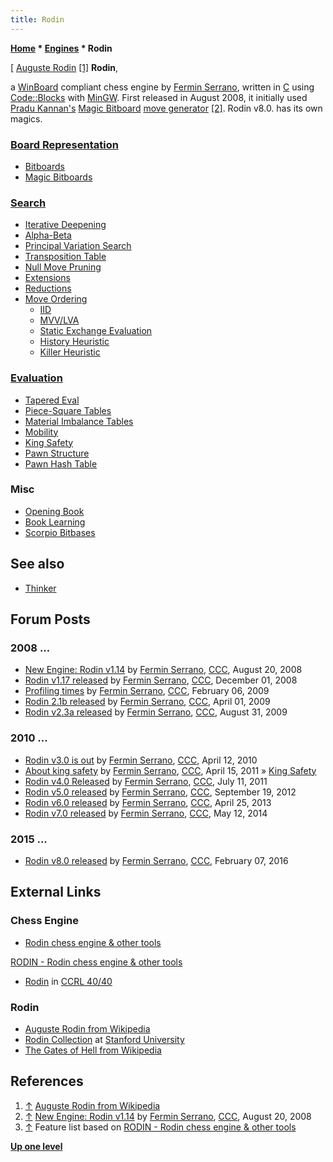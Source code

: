 ```yaml
---
title: Rodin
---
```

**[Home](Home "Home") \* [Engines](Engines "Engines") \* Rodin**



[ [Auguste Rodin](Category:Auguste_Rodin "Category:Auguste Rodin") <a id="cite-note-1" href="#cite-ref-1">[1]</a>
**Rodin**,  

a [WinBoard](WinBoard "WinBoard") compliant chess engine by [Fermin Serrano](Fermin_Serrano "Fermin Serrano"), written in [C](C "C") using [Code::Blocks](https://en.wikipedia.org/wiki/Code::Blocks) with [MinGW](https://en.wikipedia.org/wiki/MinGW). 
First released in August 2008, it initially used [Pradu Kannan's](Pradu_Kannan "Pradu Kannan") [Magic Bitboard](Magic_Bitboards "Magic Bitboards") [move generator](Move_Generation "Move Generation") <a id="cite-note-2" href="#cite-ref-2">[2]</a>. Rodin v8.0. has its own magics.



### [Board Representation](Board_Representation "Board Representation")


* [Bitboards](Bitboards "Bitboards")
* [Magic Bitboards](Magic_Bitboards "Magic Bitboards")


### [Search](Search "Search")


* [Iterative Deepening](Iterative_Deepening "Iterative Deepening")
* [Alpha-Beta](Alpha-Beta "Alpha-Beta")
* [Principal Variation Search](Principal_Variation_Search "Principal Variation Search")
* [Transposition Table](Transposition_Table "Transposition Table")
* [Null Move Pruning](Null_Move_Pruning "Null Move Pruning")
* [Extensions](Extensions "Extensions")
* [Reductions](Reductions "Reductions")
* [Move Ordering](Move_Ordering "Move Ordering")
	+ [IID](Internal_Iterative_Deepening "Internal Iterative Deepening")
	+ [MVV/LVA](MVV-LVA "MVV-LVA")
	+ [Static Exchange Evaluation](Static_Exchange_Evaluation "Static Exchange Evaluation")
	+ [History Heuristic](History_Heuristic "History Heuristic")
	+ [Killer Heuristic](Killer_Heuristic "Killer Heuristic")


### [Evaluation](Evaluation "Evaluation")


* [Tapered Eval](Tapered_Eval "Tapered Eval")
* [Piece-Square Tables](Piece-Square_Tables "Piece-Square Tables")
* [Material Imbalance Tables](Material_Tables "Material Tables")
* [Mobility](Mobility "Mobility")
* [King Safety](King_Safety "King Safety")
* [Pawn Structure](Pawn_Structure "Pawn Structure")
* [Pawn Hash Table](Pawn_Hash_Table "Pawn Hash Table")


### Misc


* [Opening Book](Opening_Book "Opening Book")
* [Book Learning](Book_Learning "Book Learning")
* [Scorpio Bitbases](Scorpio_Bitbases "Scorpio Bitbases")


## See also


* [Thinker](Thinker "Thinker")


## Forum Posts


### 2008 ...


* [New Engine: Rodin v1.14](http://www.talkchess.com/forum/viewtopic.php?t=23126) by [Fermin Serrano](Fermin_Serrano "Fermin Serrano"), [CCC](CCC "CCC"), August 20, 2008
* [Rodin v1.17 released](http://www.talkchess.com/forum/viewtopic.php?t=25188) by [Fermin Serrano](Fermin_Serrano "Fermin Serrano"), [CCC](CCC "CCC"), December 01, 2008
* [Profiling times](http://www.talkchess.com/forum3/viewtopic.php?f=7&t=26422) by [Fermin Serrano](Fermin_Serrano "Fermin Serrano"), [CCC](CCC "CCC"), February 06, 2009
* [Rodin 2.1b released](http://www.talkchess.com/forum/viewtopic.php?t=27284) by [Fermin Serrano](Fermin_Serrano "Fermin Serrano"), [CCC](CCC "CCC"), April 01, 2009
* [Rodin v2.3a released](http://www.talkchess.com/forum/viewtopic.php?t=29606) by [Fermin Serrano](Fermin_Serrano "Fermin Serrano"), [CCC](CCC "CCC"), August 31, 2009


### 2010 ...


* [Rodin v3.0 is out](http://www.talkchess.com/forum/viewtopic.php?t=33770) by [Fermin Serrano](Fermin_Serrano "Fermin Serrano"), [CCC](CCC "CCC"), April 12, 2010
* [About king safety](http://www.talkchess.com/forum3/viewtopic.php?f=7&t=38756) by [Fermin Serrano](Fermin_Serrano "Fermin Serrano"), [CCC](CCC "CCC"), April 15, 2011 » [King Safety](King_Safety "King Safety")
* [Rodin v4.0 Released](http://www.talkchess.com/forum/viewtopic.php?t=39688) by [Fermin Serrano](Fermin_Serrano "Fermin Serrano"), [CCC](CCC "CCC"), July 11, 2011
* [Rodin v5.0 released](http://www.talkchess.com/forum/viewtopic.php?t=45224) by [Fermin Serrano](Fermin_Serrano "Fermin Serrano"), [CCC](CCC "CCC"), September 19, 2012
* [Rodin v6.0 released](http://www.talkchess.com/forum/viewtopic.php?t=47855) by [Fermin Serrano](Fermin_Serrano "Fermin Serrano"), [CCC](CCC "CCC"), April 25, 2013
* [Rodin v7.0 released](http://www.talkchess.com/forum/viewtopic.php?t=52302) by [Fermin Serrano](Fermin_Serrano "Fermin Serrano"), [CCC](CCC "CCC"), May 12, 2014


### 2015 ...


* [Rodin v8.0 released](http://www.talkchess.com/forum/viewtopic.php?t=59177) by [Fermin Serrano](Fermin_Serrano "Fermin Serrano"), [CCC](CCC "CCC"), February 07, 2016


## External Links


### Chess Engine


* [Rodin chess engine & other tools](https://sites.google.com/site/clonfsp/)


 [RODIN - Rodin chess engine & other tools](https://sites.google.com/site/clonfsp/rodin-chess-engine)
* [Rodin](http://www.computerchess.org.uk/ccrl/4040/cgi/compare_engines.cgi?family=Rodin&print=Rating+list&print=Results+table&print=LOS+table&print=Ponder+hit+table&print=Eval+difference+table&print=Comopp+gamenum+table&print=Overlap+table&print=Score+with+common+opponents) in [CCRL 40/40](CCRL "CCRL")


### Rodin


* [Auguste Rodin from Wikipedia](https://en.wikipedia.org/wiki/Auguste_Rodin)
* [Rodin Collection](https://museum.stanford.edu/exhibitions/rodin-shock-modern-body) at [Stanford University](Stanford_University "Stanford University")
* [The Gates of Hell from Wikipedia](https://en.wikipedia.org/wiki/The_Gates_of_Hell)


## References


1. <a id="cite-ref-1" href="#cite-note-1">↑</a> [Auguste Rodin from Wikipedia](https://en.wikipedia.org/wiki/Auguste_Rodin)
2. <a id="cite-ref-2" href="#cite-note-2">↑</a> [New Engine: Rodin v1.14](http://www.talkchess.com/forum/viewtopic.php?t=23126) by [Fermin Serrano](Fermin_Serrano "Fermin Serrano"), [CCC](CCC "CCC"), August 20, 2008
3. <a id="cite-ref-3" href="#cite-note-3">↑</a> Feature list based on [RODIN - Rodin chess engine & other tools](https://sites.google.com/site/clonfsp/rodin-chess-engine)

**[Up one level](Engines "Engines")**







 
